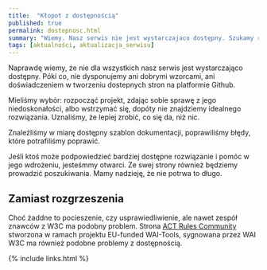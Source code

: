 ```yaml
---
title:  "Kłopot z dostępnością"
published: true
permalink: dostepnosc.html
summary: "Wiemy. Nasz serwis nie jest wystarczajaco dostępny. Szukamy rozwiązania."
tags: [aktualności, aktualizacja_serwisu]
---
```


Naprawdę wiemy, że nie dla wszystkich nasz serwis jest wystarczająco dostępny. Póki co, nie dysponujemy ani dobrymi wzorcami, ani doświadczeniem w tworzeniu dostepnych stron na platformie Github. 

Mieliśmy wybór: rozpocząć projekt, zdając sobie sprawę z jego niedoskonałości, albo wstrzymać się, dopóty nie znajdziemy idealnego rozwiązania. Uznaliśmy, że lepiej zrobić, co się da, niż nic.

Znaleźliśmy w miarę dostępny szablon dokumentacji, poprawiliśmy błędy, które potrafiliśmy poprawić.

Jeśli ktoś może podpowiedzieć bardziej dostępne rozwiązanie i pomóc w jego wdrożeniu, jesteśmmy otwarci.
Ze swej strony również będziemy prowadzić poszukiwania. Mamy nadzieję, że nie potrwa to długo.

## Zamiast rozgrzeszenia
Choć żaddne to pocieszenie, czy usprawiedliwienie, ale nawet zespół znawców z W3C ma podobny problem. Strona
[ACT Rules Community](https://act-rules.github.io/pages/about) stworzona w ramach projektu EU-funded WAI-Tools, sygnowana przez WAI W3C ma również podobne problemy z dostępnością.


{% include links.html %}
